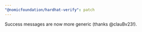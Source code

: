 ```yaml
---
"@nomicfoundation/hardhat-verify": patch
---
```


Success messages are now more generic (thanks @clauBv23!).
